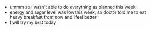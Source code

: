 - ummm so i wasn't able to do everything as planned this week
- energy and sugar level was low this week, so doctor told me to eat heavy breakfast from now and i feel better
- I will try my best today